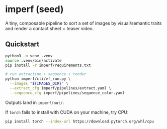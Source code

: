 # imperf (seed)

A tiny, composable pipeline to sort a set of images by visual/semantic traits and render a contact sheet + teaser video.

## Quickstart
```bash
python3 -m venv .venv
source .venv/bin/activate
pip install -r imperf/requirements.txt

# run extraction + sequence + render
python imperf/cli/vf_run.py \
  --images "${IMAGES_DIR}" \
  --extract_cfg imperf/pipelines/extract.yaml \
  --sequence_cfg imperf/pipelines/sequence_color.yaml
```

Outputs land in `imperf/out/`.

If `torch` fails to install with CUDA on your machine, try CPU:
```bash
pip install torch --index-url https://download.pytorch.org/whl/cpu
```
